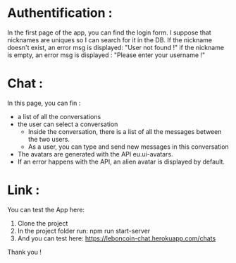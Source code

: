 # Authentification :

In the first page of the app, you can find the login form.
I suppose that nicknames are uniques so I can search for it in the DB.
If the nickname doesn't exist, an error msg is displayed:  "User not found !"
if the nickname is empty, an error msg is displayed : "Please enter your username !"

# Chat :
In this page, you can fin : 
- a list of all the conversations
- the user can select a conversation
  - Inside the conversation, there is a list of all the messages between the two users.
  - As a user, you can type and send new messages in this conversation
- The avatars are generated with the API eu.ui-avatars.
- If an error happens with the API, an alien avatar is displayed by default.

# Link :
You can test the App here:
1. Clone the project
2. In the project folder run: npm run start-server
3. And you can test here: https://leboncoin-chat.herokuapp.com/chats




Thank you !
